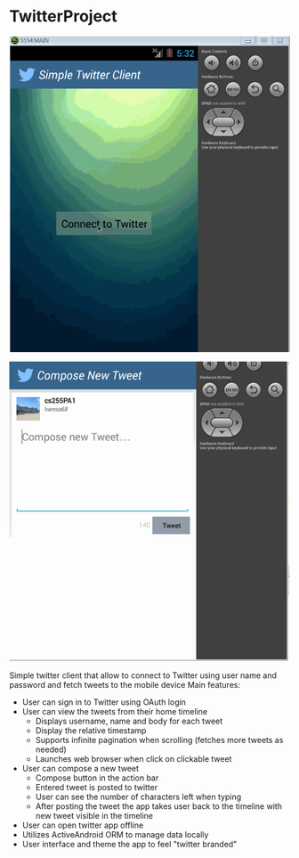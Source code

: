TwitterProject
==============
![alt tag](https://github.com/olevitsky/TwitterProject/blob/master/SimpleTwitterDemo.gif)

![alt tag](https://github.com/olevitsky/TwitterProject/blob/master/SimpleTwitterDemo_newTweetWithUserNameAndScreenName.gif)

Simple twitter client that allow to connect to Twitter using user name and password and fetch tweets to the mobile device
Main features:
- User can sign in to Twitter using OAuth login
- User can view the tweets from their home timeline
  - Displays username, name and body for each tweet
  - Display the relative timestamp
  - Supports infinite pagination when scrolling (fetches more tweets as needed)
  - Launches web browser when click on clickable tweet
- User can compose a new tweet
  - Compose button in the action bar
  - Entered tweet is posted to twitter
  - User can see the number of characters left when typing
  - After posting the tweet the app takes user back to the timeline with new tweet visible in the timeline
- User can open twitter app offline
 - Utilizes ActiveAndroid ORM to manage data locally
- User interface and theme the app to feel "twitter branded"


